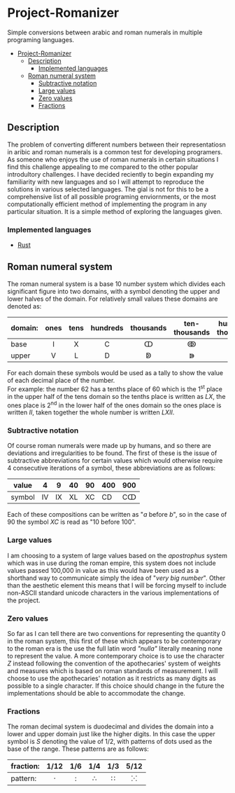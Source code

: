 # Project-Romanizer
Simple conversions between arabic and roman numerals in multiple programing languages.

- [Project-Romanizer](#project-romanizer)
  - [Description](#description)
    - [Implemented languages](#implemented-languages)
  - [Roman numeral system](#roman-numeral-system)
    - [Subtractive notation](#subtractive-notation)
    - [Large values](#large-values)
    - [Zero values](#zero-values)
    - [Fractions](#fractions)

## Description
The problem of converting different numbers between their representatiosn in aribic and roman numerals is a common test for developing programers. As someone who enjoys the use of roman numerals in certain situations I find this challenge appealing to me compared to the other popular introdultory challenges. I have decided reciently to begin expanding my familiarity with new languages and so I will attempt to reproduce the solutions in various selected languages. The gial is not for this to be a comprehensive list of all possible programing enviornments, or the most computationally efficient method of implementing the program in any particular situation. It is a simple method of exploring the languages given.

### Implemented languages
- [Rust](rst/)

## Roman numeral system
The roman numeral system is a base 10 number system which divides each significant figure into two domains, with a symbol denoting the upper and lower halves of the domain. For relatively small values these domains are denoted as:

|domain: | ones | tens | hundreds | thousands | ten-thousands | hundred-thousands |
|--------|:----:|:----:|:--------:|:---------:|:-------------:|:-----------------:|
|base    |  I   |  X   |    C     |    ↀ     |       ↂ      |        ↈ         |
|upper   |  V   |  L   |    D     |    ↁ     |        ↇ       |                   |

For each domain these symbols would be used as a tally to show the value of each decimal place of the number.
</br>
For example: the number 62 has a tenths place of 60 which is the 1<sup>st</sup> place in the upper half of the tens domain so the tenths place is written as *LX*, the ones place is 2<sup>nd</sup> in the lower half of the ones domain so the ones place is written *II*, taken together the whole number is written *LXII*.

### Subtractive notation
Of course roman numerals were made up by humans, and so there are deviations and irregularities to be found. The first of these is the issue of subtractive abbreviations for certain values which would otherwise require 4 consecutive iterations of a symbol, these abbreviations are as follows:

| value  | 4  | 9  | 40 | 90  | 400 | 900 |
|--------|----|----|----|-----|-----|-----|
| symbol | IV | IX | XL | XC  | CD  | Cↀ |

Each of these compositions can be written as "*a* before *b*", so in the case of 90 the symbol *XC* is read as "10 before 100".

### Large values
I am choosing to a system of large values based on the *apostrophus* system which was in use during the roman empire, this system does not include values passed 100,000 in value as this would have been used as a shorthand way to communicate simply the idea of "*very big number*". Other than the aesthetic element this means that I will be forcing myself to include non-ASCII standard unicode characters in the various implementations of the project.

### Zero values
So far as I can tell there are two conventions for representing the quantity 0 in the roman system, this first of these which appears to be contemporary to the roman era is the use the full latin word *"nulla"* literally meaning none to represent the value. A more contemporary choice is to use the character *Z* instead following the convention of the apothecaries' system of weights and measures which is based on roman standards of measurement. I will choose to use the apothecaries' notation as it restricts as many digits as possible to a single character. If this choice should change in the future the implementations should be able to accommodate the change.

### Fractions
The roman decimal system is duodecimal and divides the domain into a lower and upper domain just like the higher digits. In this case the upper symbol is *S* denoting the value of 1/2, with patterns of dots used as the base of the range. These patterns are as follows:

| fraction: | 1/12 | 1/6 | 1/4 | 1/3 | 5/12 |
|-----------|:----:|:---:|:---:|:---:|:----:|
| pattern:  |  ·   |  :  |  ∴  |  ∷  |  ⁙   |
